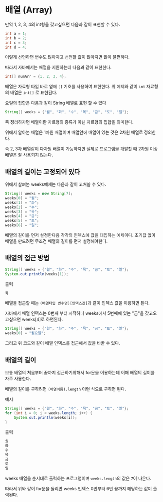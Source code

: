 # 배열 (Array)

만약 1, 2, 3, 4의 int형을 갖고싶으면 다음과 같이 표현할 수 있다.

```java
int a = 1;
int b = 2;
int c = 3;
int d = 4;
```

이렇게 선언하면 변수도 많아지고 선언할 값이 많아지면 많이 불편하다.

따라서 자바에서는 배열을 지원하는데 다음과 같이 표현한다.

```java
int[] numArr = {1, 2, 3, 4};
```

배열은 자료형 타입 바로 옆에 `[]` 기호를 사용하여 표현한다. 위 예제와 같이 `int` 자료형의 배열은 `int[]` 로 표현된다.

요일의 집합은 다음과 같이 String 배열로 표현 할 수 있다

```java
String[] weeks = {"월", "화", "수", "목", "금", "토", "일"};
```

즉 정리하자면 배열이란 자료형의 종류가 아닌 자료형의 집합을 의미한다.

위에서 알아본 배열은 1차원 배열이며 배열안에 배열이 있는 것은 2차원 배열로 정의한다.

즉 2, 3차 배열같이 다차원 배열이 가능하지만 실제로 프로그램을 개발할 때 2차원 이상 배열은 잘 사용되지 않는다.

## 배열의 길이는 고정되어 있다

위에서 살펴본 weeks예제는 다음과 같이 고쳐쓸 수 있다.

```java
String[] weeks = new String[7];
weeks[0] = "월";
weeks[1] = "화";
weeks[2] = "수";
weeks[3] = "목";
weeks[4] = "금";
weeks[5] = "토";
weeks[6] = "일";
```

배열의 길이를 먼저 설정한다음 각각의 인덱스에 값을 대입하는 예제이다. 초기값 없이 배열을 만드려면 무조건 배열의 길이를 먼저 설정해야한다.

## 배열의 접근 방법

```java
String[] weeks = {"월", "화", "수", "목", "금", "토", "일"};
System.out.println(weeks[1]);
```

출력

```java
화
```

배열을 접근할 때는 `(배열타입 변수명)[인덱스값]`과 같이 인덱스 값을 이용하면 된다.

자바에서 배열 인덱스는 0번째 부터 시작하니 weeks에서 5번째에 있는 "금"을 갖고오고싶으면 weeks[4]로 하면된다.

```java
String[] weeks = {"월", "화", "수", "목", "금", "토", "일"};
weeks[0] = "월요일";
```

그리고 위 코드와 같이 배열 인덱스를 접근해서 값을 바꿀 수 있다.

## 배열의 길이

보통 배열의 처음부터 끝까지 접근하기위해서 for문을 이용하는데 이때 배열의 길이를 자주 사용한다.

배열의 길이를 구하려면 `(배열이름).length` 이런 식으로 구하면 된다.

예시

```java
String[] weeks = {"월", "화", "수", "목", "금", "토", "일"};
for (int i = 0; i < weeks.length; i++) {
    System.out.println(weeks[i]);
}
```

출력

```bash
월
화
수
목
금
토
일
```

weeks 배열을 순서대로 출력하는 프로그램이며 `weeks.length`의 값은 `7`이 나온다.

따라서 위와 같이 for문을 돌리면 weeks 인덱스 0번부터 6번 끝까지 해당하는 값이 출력된다.